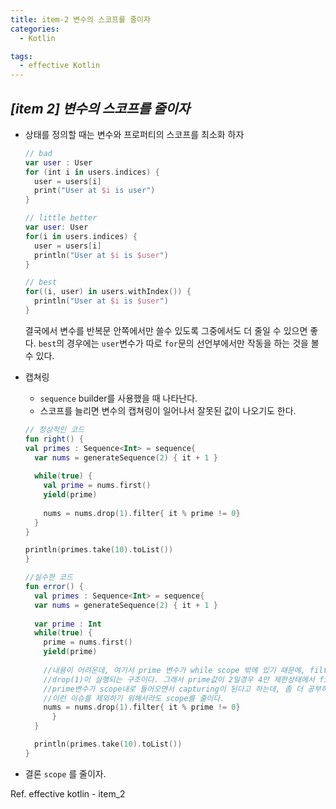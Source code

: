 ```yaml
---
title: item-2 변수의 스코프를 줄이자
categories:
  - Kotlin

tags:
  - effective Kotlin
---
```


## ***[item 2] 변수의 스코프를 줄이자***

- 상태를 정의할 때는 변수와 프로퍼티의 스코프를 최소화 하자

  ```kotlin
  // bad
  var user : User
  for (int i in users.indices) {
    user = users[i]
    print("User at $i is user")
  }
  
  // little better
  var user: User
  for(i in users.indices) {
    user = users[i]
    println("User at $i is $user")
  }
  
  // best
  for((i, user) in users.withIndex()) {
    println("User at $i is $user")
  }
  ```

  결국에서 변수를 반복문 안쪽에서만 쓸수 있도록 그중에서도 더 줄일 수 있으면 좋다. `best`의 경우에는  `user`변수가 따로 `for`문의 선언부에서만 작동을 하는 것을 볼 수 있다.

- 캡쳐링 

  - `sequence` builder를 사용했을 때 나타난다.
  - 스코프를 늘리면 변수의 캡쳐링이 일어나서 잘못된 값이 나오기도 한다.

  ```kotlin
  // 정상적인 코드
  fun right() {
  val primes : Sequence<Int> = sequence{
    var nums = generateSequence(2) { it + 1 }
    
    while(true) {
      val prime = nums.first()
      yield(prime)
      
      nums = nums.drop(1).filter{ it % prime != 0}
    }
  }
  
  println(primes.take(10).toList())
  }
  
  //실수한 코드
  fun error() {
  	val primes : Sequence<Int> = sequence{
    var nums = generateSequence(2) { it + 1 }
    
    var prime : Int
    while(true) {
      prime = nums.first()
      yield(prime)
      
      //내용이 어려운데, 여기서 prime 변수가 while scope 밖에 있기 때문에, filter가 한번만 일어나고 나서
      //drop(1)이 실행되는 구조이다. 그래서 prime값이 2일경우 4만 제한상태에서 filtering이 끝난다. 
      //prime변수가 scope내로 들어오면서 capturing이 된다고 하는데, 좀 더 공부하고 이해해야 감이 올 것 같다.
      //이런 이슈를 제외하기 위해서라도 scope를 줄이다.
      nums = nums.drop(1).filter{ it % prime != 0}
    	}
  	}
  
  	println(primes.take(10).toList())
  }
  ```

- 결론 `scope` 를 줄이자.

Ref. effective kotlin - item_2